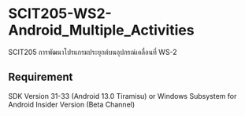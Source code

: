 # SCIT205-WS2-Android_Multiple_Activities
SCIT205 การพัฒนาโปรแกรมประยุกต์บนอุปกรณ์เคลื่อนที่ WS-2
## Requirement
SDK Version 31-33 (Android 13.0 Tiramisu) or Windows Subsystem for Android Insider Version (Beta Channel)
